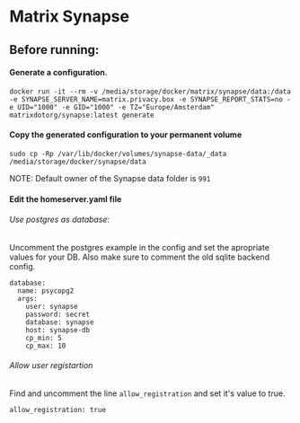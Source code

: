 # Matrix Synapse

## Before running:

#### Generate a configuration.
```
docker run -it --rm -v /media/storage/docker/matrix/synapse/data:/data -e SYNAPSE_SERVER_NAME=matrix.privacy.box -e SYNAPSE_REPORT_STATS=no -e UID="1000" -e GID="1000" -e TZ="Europe/Amsterdam" matrixdotorg/synapse:latest generate
```

#### Copy the generated configuration to your permanent volume
```
sudo cp -Rp /var/lib/docker/volumes/synapse-data/_data /media/storage/docker/synapse/data
```

NOTE: Default owner of the Synapse data folder is `991`

#### Edit the homeserver.yaml file

###### Use postgres as database:
Uncomment the postgres example in the config and set the apropriate values for your DB.
Also make sure to comment the old sqlite backend config.
```
database:
  name: psycopg2
  args:
    user: synapse
    password: secret
    database: synapse
    host: synapse-db
    cp_min: 5
    cp_max: 10
```

###### Allow user registartion
Find and uncomment the line `allow_registration` and set it's value to true.
```
allow_registration: true
```